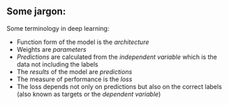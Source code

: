 ## Some jargon:
Some terminology in deep learning:
- Function form of the model is the *architecture*
- Weights are *parameters*
- *Predictions* are calculated from the *independent variable* which is the data not including the labels
- The *results* of the model are *predictions*
- The measure of performance is the *loss*
- The loss depends not only on predictions but also on the correct labels (also known as targets or the *dependent variable*)